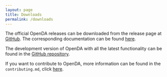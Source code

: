 ```yaml
---
layout: page
title: Downloads
permalink: /downloads
---
```

The official OpenDA releases can be downloaded from the release page at [GitHub](https://github.com/OpenDA-Association/OpenDA/releases). The corresponding documentation can be found [here](https://openda.org/documentation_wiki). 

The development version of OpenDA with all the latest functionality can be found in the [GitHub repository](https://github.com/OpenDA-Association/OpenDA).

If you want to contribute to OpenDA, more information can be found in the `contributing.md`, click [here](https://github.com/OpenDA-Association/OpenDA/blob/master/contributing.md).
